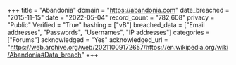 +++
title = "Abandonia"
domain = "https://abandonia.com"
date_breached = "2015-11-15"
date = "2022-05-04"
record_count = "782,608"
privacy = "Public"
Verified = "True"
hashing = ["vB"]
breached_data = ["Email addresses", "Passwords", "Usernames", "IP addresses"]
categories = ["Forums"]
acknowledged = "Yes"
acknowledged_url = "https://web.archive.org/web/20211009172657/https://en.wikipedia.org/wiki/Abandonia#Data_breach"
+++
